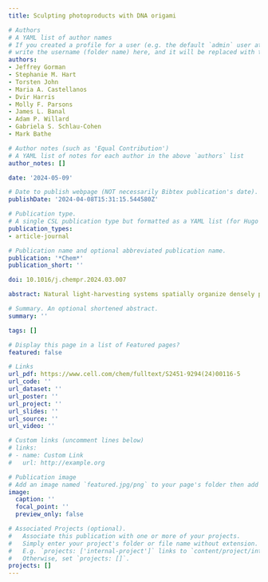 ```yaml
---
title: Sculpting photoproducts with DNA origami

# Authors
# A YAML list of author names
# If you created a profile for a user (e.g. the default `admin` user at `content/authors/admin/`), 
# write the username (folder name) here, and it will be replaced with their full name and linked to their profile.
authors:
- Jeffrey Gorman
- Stephanie M. Hart
- Torsten John
- Maria A. Castellanos
- Dvir Harris
- Molly F. Parsons
- James L. Banal
- Adam P. Willard
- Gabriela S. Schlau-Cohen
- Mark Bathe

# Author notes (such as 'Equal Contribution')
# A YAML list of notes for each author in the above `authors` list
author_notes: []

date: '2024-05-09'

# Date to publish webpage (NOT necessarily Bibtex publication's date).
publishDate: '2024-04-08T15:31:15.544580Z'

# Publication type.
# A single CSL publication type but formatted as a YAML list (for Hugo requirements).
publication_types:
- article-journal

# Publication name and optional abbreviated publication name.
publication: '*Chem*'
publication_short: ''

doi: 10.1016/j.chempr.2024.03.007

abstract: Natural light-harvesting systems spatially organize densely packed dyes in different configurations to either transport excitons or convert them into charged photoproducts, with high efficiency. In contrast, artificial photosystems like organic solar cells and light-emitting diodes lack this fine structural control, limiting their efficiency. Thus, biomimetic multi-dye systems are needed to organize dyes with the sub-nanometer spatial control required to “sculpt” resulting photoproducts. Here, we synthesize 11 distinct perylene diimide (PDI) dimers integrated into DNA origami nanostructures and identify dimer architectures that offer discrete control over exciton transport versus charge separation. The large structural space and site tunability of origami uniquely provide controlled PDI dimer packing to form distinct excimer photoproducts that are sensitive to interdye configurations. In the future, this platform will enable large-scale programmed assembly of dyes mimicking natural systems to sculpt distinct photophysical products needed for a broad range of optoelectronic devices, including solar energy converters and quantum information processors.

# Summary. An optional shortened abstract.
summary: ''

tags: []

# Display this page in a list of Featured pages?
featured: false

# Links
url_pdf: https://www.cell.com/chem/fulltext/S2451-9294(24)00116-5
url_code: ''
url_dataset: ''
url_poster: ''
url_project: ''
url_slides: ''
url_source: ''
url_video: ''

# Custom links (uncomment lines below)
# links:
# - name: Custom Link
#   url: http://example.org

# Publication image
# Add an image named `featured.jpg/png` to your page's folder then add a caption below.
image:
  caption: ''
  focal_point: ''
  preview_only: false

# Associated Projects (optional).
#   Associate this publication with one or more of your projects.
#   Simply enter your project's folder or file name without extension.
#   E.g. `projects: ['internal-project']` links to `content/project/internal-project/index.md`.
#   Otherwise, set `projects: []`.
projects: []
---
```

